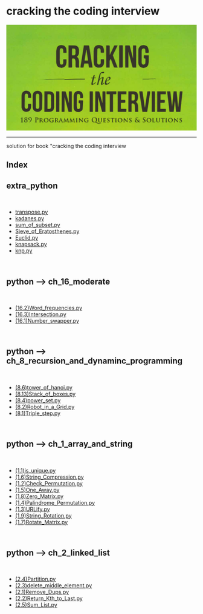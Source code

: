<p text-align="center"><h1>cracking the coding interview</h1></p><center><img src="img/img.png" alt="image" /></center><hr/>solution for book "cracking the coding interview<p text-align="center"><h2> Index </h2></p><h2>extra_python</h2><br/><ul> <li><a href="extra_python/transpose.py" >transpose.py</a></li> <li><a href="extra_python/kadanes.py" >kadanes.py</a></li> <li><a href="extra_python/sum_of_subset.py" >sum_of_subset.py</a></li> <li><a href="extra_python/Sieve_of_Eratosthenes.py" >Sieve_of_Eratosthenes.py</a></li> <li><a href="extra_python/Euclid.py" >Euclid.py</a></li> <li><a href="extra_python/knapsack.py" >knapsack.py</a></li> <li><a href="extra_python/knp.py" >knp.py</a></li></ul><br/><h2>python --> ch_16_moderate</h2><br/><ul> <li><a href="python/ch_16_moderate/(16.2)Word_frequencies.py" >(16.2)Word_frequencies.py</a></li> <li><a href="python/ch_16_moderate/(16.3)Intersection.py" >(16.3)Intersection.py</a></li> <li><a href="python/ch_16_moderate/(16.1)Number_swapper.py" >(16.1)Number_swapper.py</a></li></ul><br/><h2>python --> ch_8_recursion_and_dynaminc_programming</h2><br/><ul> <li><a href="python/ch_8_recursion_and_dynaminc_programming/(8.6)tower_of_hanoi.py" >(8.6)tower_of_hanoi.py</a></li> <li><a href="python/ch_8_recursion_and_dynaminc_programming/(8.13)Stack_of_boxes.py" >(8.13)Stack_of_boxes.py</a></li> <li><a href="python/ch_8_recursion_and_dynaminc_programming/(8.4)power_set.py" >(8.4)power_set.py</a></li> <li><a href="python/ch_8_recursion_and_dynaminc_programming/(8.2)Robot_in_a_Grid.py" >(8.2)Robot_in_a_Grid.py</a></li> <li><a href="python/ch_8_recursion_and_dynaminc_programming/(8.1)Triple_step.py" >(8.1)Triple_step.py</a></li></ul><br/><h2>python --> ch_1_array_and_string</h2><br/><ul> <li><a href="python/ch_1_array_and_string/(1.1)is_unique.py" >(1.1)is_unique.py</a></li> <li><a href="python/ch_1_array_and_string/(1.6)String_Compression.py" >(1.6)String_Compression.py</a></li> <li><a href="python/ch_1_array_and_string/(1.2)Check_Permutation.py" >(1.2)Check_Permutation.py</a></li> <li><a href="python/ch_1_array_and_string/(1.5)One_Away.py" >(1.5)One_Away.py</a></li> <li><a href="python/ch_1_array_and_string/(1.8)Zero_Matrix.py" >(1.8)Zero_Matrix.py</a></li> <li><a href="python/ch_1_array_and_string/(1.4)Palindrome_Permutation.py" >(1.4)Palindrome_Permutation.py</a></li> <li><a href="python/ch_1_array_and_string/(1.3)URLify.py" >(1.3)URLify.py</a></li> <li><a href="python/ch_1_array_and_string/(1.9)String_Rotation.py" >(1.9)String_Rotation.py</a></li> <li><a href="python/ch_1_array_and_string/(1.7)Rotate_Matrix.py" >(1.7)Rotate_Matrix.py</a></li></ul><br/><h2>python --> ch_2_linked_list</h2><br/><ul> <li><a href="python/ch_2_linked_list/(2.4)Partition.py" >(2.4)Partition.py</a></li> <li><a href="python/ch_2_linked_list/(2.3)delete_middle_element.py" >(2.3)delete_middle_element.py</a></li> <li><a href="python/ch_2_linked_list/(2.1)Remove_Dups.py" >(2.1)Remove_Dups.py</a></li> <li><a href="python/ch_2_linked_list/(2.2)Return_Kth_to_Last.py" >(2.2)Return_Kth_to_Last.py</a></li> <li><a href="python/ch_2_linked_list/(2.5)Sum_List.py" >(2.5)Sum_List.py</a></li></ul><br/>